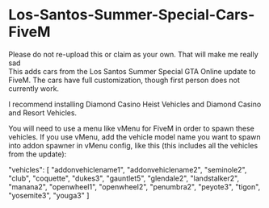 # Los-Santos-Summer-Special-Cars-FiveM
Please do not re-upload this or claim as your own. That will make me really sad                                                                                                     
This adds cars from the Los Santos Summer Special GTA Online update to FiveM. The cars have full customization, though first person does not currently work.

I recommend installing Diamond Casino Heist Vehicles and Diamond Casino and Resort Vehicles.

You will need to use a menu like vMenu for FiveM in order to spawn these vehicles. If you use vMenu, add the vehicle model name you want to spawn into addon spawner in vMenu config,
like this (this includes all the vehicles from the update):

"vehicles": [
  "addonvehiclename1",
  "addonvehiclename2",
	"seminole2",
	"club",
	"coquette",
	"dukes3",
	"gauntlet5",
	"glendale2",
	"landstalker2",
	"manana2",
	"openwheel1",
	"openwheel2",
	"penumbra2",
	"peyote3",
	"tigon",
	"yosemite3",
	"youga3"
  ]
